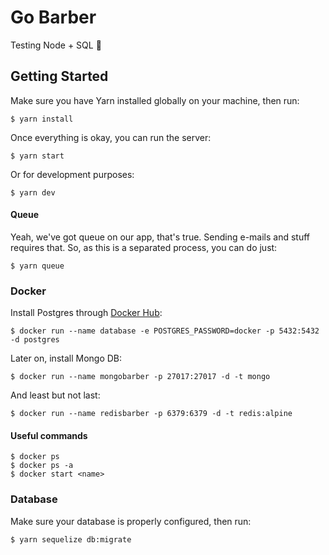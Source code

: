 # Go Barber

Testing Node + SQL :grimacing:

## Getting Started

Make sure you have Yarn installed globally on your machine, then run:

```
$ yarn install
```

Once everything is okay, you can run the server:

```
$ yarn start
```

Or for development purposes:

```
$ yarn dev
```

#### Queue

Yeah, we've got queue on our app, that's true. Sending e-mails and stuff requires that. So, as this is a separated process, you can do just:

```
$ yarn queue
```

### Docker

Install Postgres through [Docker Hub](https://hub.docker.com/_/postgres):

```
$ docker run --name database -e POSTGRES_PASSWORD=docker -p 5432:5432 -d postgres
```

Later on, install Mongo DB:

```
$ docker run --name mongobarber -p 27017:27017 -d -t mongo
```

And least but not last:

```
$ docker run --name redisbarber -p 6379:6379 -d -t redis:alpine
```

#### Useful commands

```
$ docker ps
$ docker ps -a
$ docker start <name>
```

### Database

Make sure your database is properly configured, then run:

```
$ yarn sequelize db:migrate
```
